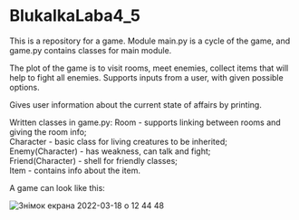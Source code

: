 # BlukalkaLaba4_5
This is a repository for a game.
Module main.py is a cycle of the game, and game.py contains classes for main module.

The plot of the game is to visit rooms, meet enemies, collect items that will help to fight all enemies.
Supports inputs from a user, with given possible options.

Gives user information about the current state of affairs by printing.

Written classes in game.py:
    Room -  supports linking between rooms and giving the room info;                
    Character - basic class for living creatures to be inherited;               
    Enemy(Character) - has weakness, can talk and fight;            
    Friend(Character) -  shell for friendly classes;                
    Item - contains info about the item.                

A game can look like this:                  


![Знімок екрана 2022-03-18 о 12 44 48](https://user-images.githubusercontent.com/92575094/158989149-41ad6665-593b-4996-9ad5-ef2c8a0a53a6.png)


